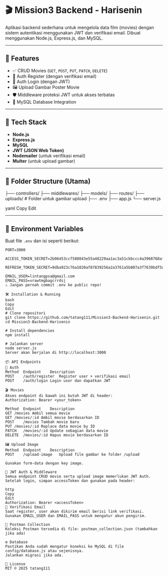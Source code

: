 # 🎬 Mission3 Backend - Harisenin

Aplikasi backend sederhana untuk mengelola data film (movies) dengan sistem autentikasi menggunakan JWT dan verifikasi email. Dibuat menggunakan Node.js, Express.js, dan MySQL.

---

## 🚀 Features

- ✅ CRUD Movies (`GET`, `POST`, `PUT`, `PATCH`, `DELETE`)
- 🔐 Auth Register (dengan verifikasi email)
- 🔐 Auth Login (dengan JWT)
- 🖼️ Upload Gambar Poster Movie
- 🛡️ Middleware proteksi JWT untuk akses terbatas
- 💾 MySQL Database Integration

---

## 🧰 Tech Stack

- **Node.js**
- **Express.js**
- **MySQL**
- **JWT (JSON Web Token)**
- **Nodemailer** (untuk verifikasi email)
- **Multer** (untuk upload gambar)

---

## 📁 Folder Structure (Utama)

├── controllers/
├── middlewares/
├── models/
├── routes/
├── uploads/ # Folder untuk gambar upload
├── .env
├── app.js
└── server.js

yaml
Copy
Edit

---

## 🔧 Environment Variables

Buat file `.env` dan isi seperti berikut:

```env
PORT=3000

ACCESS_TOKEN_SECRET=2b06453ccf588043e55a48229aa1ac3a51cbbccc4a3968768af4e5dff867dfac19bf91143d706917e6a08175e008c87c72a42b3f894e9e6e94678bac6cf68659

REFRESH_TOKEN_SECRET=9dba923c76a1020af87839256a2a3761a5b807a3f7639bdf5dd36f0778090389547c025512e4a43393881fee02c3d7537a3f8a05c7ba42f55869425df5424496

EMAIL_USER=lintangpsa@gmail.com
EMAIL_PASS=vrawtmgbagcrrdsj
⚠️ Jangan pernah commit .env ke public repo!

🛠️ Installation & Running
bash
Copy
Edit
# Clone repositori
git clone https://github.com/tatang111/Mission3-Backend-Harisenin.git
cd Mission3-Backend-Harisenin

# Install dependencies
npm install

# Jalankan server
node server.js
Server akan berjalan di http://localhost:3000

📦 API Endpoints
🔐 Auth
Method	Endpoint	Description
POST	/auth/register	Register user + verifikasi email
POST	/auth/login	Login user dan dapatkan JWT

🎬 Movies
Akses endpoint di bawah ini butuh JWT di header:
Authorization: Bearer <your_token>

Method	Endpoint	Description
GET	/movies	Ambil semua movie
GET	/movies/:id	Ambil movie berdasarkan ID
POST	/movies	Tambah movie baru
PUT	/movies/:id	Replace data movie by ID
PATCH	/movies/:id	Update sebagian data movie
DELETE	/movies/:id	Hapus movie berdasarkan ID

🖼️ Upload Image
Method	Endpoint	Description
POST	/upload-image	Upload file gambar ke folder /upload

Gunakan form-data dengan key image.

🔐 JWT Auth & Middleware
Semua endpoint CRUD movie serta upload image memerlukan JWT Auth.
Setelah login, simpan accessToken dan gunakan pada header:

http
Copy
Edit
Authorization: Bearer <accessToken>
📧 Verifikasi Email
Saat register, user akan dikirim email berisi link verifikasi.
Gunakan EMAIL_USER dan EMAIL_PASS untuk mengatur akun pengirim.

🧪 Postman Collection
Koleksi Postman tersedia di file: postman_collection.json (tambahkan jika ada)

⚙️ Database
Pastikan Anda sudah mengatur koneksi ke MySQL di file config/database.js atau sejenisnya.
Jalankan migrasi jika ada.

📄 License
MIT © 2025 tatang111
